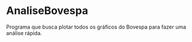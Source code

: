 # AnaliseBovespa
Programa que busca plotar todos os gráficos do Bovespa para fazer uma análise rápida.

